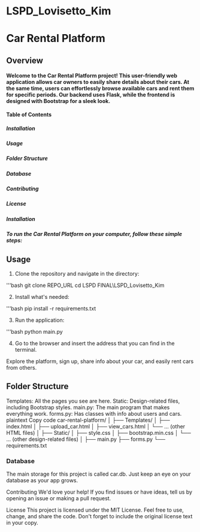 # LSPD_Lovisetto_Kim


# **Car Rental Platform**

## Overview
#### Welcome to the Car Rental Platform project! This user-friendly web application allows car owners to easily share details about their cars. At the same time, users can effortlessly browse available cars and rent them for specific periods. Our backend uses Flask, while the frontend is designed with Bootstrap for a sleek look.

**Table of Contents**
##### Installation
##### Usage
##### Folder Structure
##### Database
##### Contributing
##### License
##### Installation
##### To run the Car Rental Platform on your computer, follow these simple steps:

## **Usage** 
1. Clone the repository and navigate in the directory:

'''bash
git clone REPO_URL
cd LSPD FINAL\LSPD_Lovisetto_Kim

2. Install what's needed:

'''bash
pip install -r requirements.txt

3. Run the application:

'''bash
python main.py

4. Go to the browser and insert the address that you can find in the terminal.

Explore the platform, sign up, share info about your car, and easily rent cars from others.

## Folder Structure

Templates: All the pages you see are here.
Static: Design-related files, including Bootstrap styles.
main.py: The main program that makes everything work.
forms.py: Has classes with info about users and cars.
plaintext
Copy code
car-rental-platform/
│
├── Templates/
│   ├── index.html
│   ├── upload_car.html
│   ├── view_cars.html
│   └── ... (other HTML files)
│
├── Static/
│   ├── style.css
│   ├── bootstrap.min.css
│   └── ... (other design-related files)
│
├── main.py
├── forms.py
└── requirements.txt

### Database
The main storage for this project is called car.db. Just keep an eye on your database as your app grows.

Contributing
We'd love your help! If you find issues or have ideas, tell us by opening an issue or making a pull request.

License
This project is licensed under the MIT License. Feel free to use, change, and share the code. Don't forget to include the original license text in your copy.